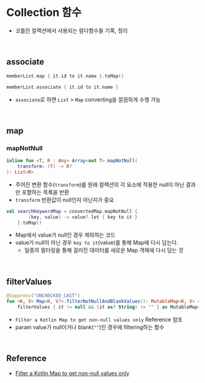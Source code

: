 # Collection 함수

- 코틀린 컬랙션에서 사용되는 람다함수들 기록, 정리

<br>

## associate

```kt
memberList.map { it.id to it.name }.toMap()

memberList.associate { it.id to it.name }
```
- `associate`로 하면 `List` > `Map` converting을 깔끔하게 수행 가능

<br>

## map

### mapNotNull
```kt
inline fun <T, R : Any> Array<out T>.mapNotNull(
    transform: (T) -> R?
): List<R>
```
- 주어진 변환 함수(`transform`)를 원래 컬랙션의 각 요소에 적용한 null이 아닌 결과 만 포함하는 목록을 반환
- `transform` 반환값이 null인지 아닌지가 중요

```kt
val searchKeywordMap = convertedMap.mapNotNull { 
        (key, value) -> value?.let { key to it } 
    }.toMap()
```
- Map에서 value가 null인 경우 제외하는 코드
- value가 null이 아닌 경우 `key to it`(value)를 통해 Map에 다시 담는다.
  - 일종의 필터링을 통해 걸러진 데이터를 새로운 Map 객체에 다시 담는 것

<br>

## filterValues
```kt
@Suppress("UNCHECKED_CAST")
fun <K, V> Map<K, V?>.filterNotNullAndBlankValues(): MutableMap<K, V> =
    filterValues { it != null && (it as? String) != "" } as MutableMap<K, V>
```
- `Filter a Kotlin Map to get non-null values only` Reference 참조
- param value가 null이거나 blank(`""`)인 경우에 filtering하는 함수

<br>

## Reference
- [Filter a Kotlin Map to get non-null values only](https://blog.jdriven.com/2020/10/filter-a-kotlin-map-to-get-non-null-values-only/)